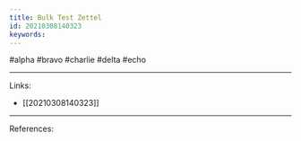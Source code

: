```yaml
---
title: Bulk Test Zettel
id: 20210308140323
keywords:
---
```

#alpha #bravo #charlie #delta #echo

---
Links:

- [[20210308140323]]

---
References:
